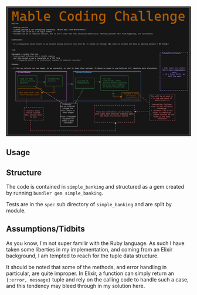 ![planning diagram](mable_coding_challenge_plan.png "Planning Diagram")

## Usage



## Structure

The code is contained in `simple_banking` and structured as a gem created by running `bundler gem simple_banking`.

Tests are in the `spec` sub directory of `simple_banking` and are split by module.

## Assumptions/Tidbits

As you know, I'm not super familir with the Ruby language. As such I have taken some liberties in my implementation, and coming from an Elixir background, I am tempted to reach for the tuple data structure.

It should be noted that some of the methods, and error handling in particular, are quite improper. In Elixir, a function can simply return an `{:error, message}` tuple and rely on the calling code to handle such a case, and this tendency may bleed through in my solution here.
